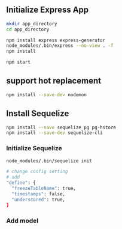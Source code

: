 ## Initialize Express App
```bash
mkdir app_directory
cd app_directory

npm install express express-generator
node_modules/.bin/express --no-view . -f
npm install

npm start
```

## support hot replacement
```bash
npm install --save-dev nodemon
```

## Install Sequelize
```bash
npm install --save sequelize pg pg-hstore
npm install --save-dev sequelize-cli
```

### Initialize Sequelize
```bash
node_modules/.bin/sequelize init

# change config setting
# add
"define": {
  "freezeTableName": true,
  "timestamps": false,
  "underscored": true,
}
```

### Add model
